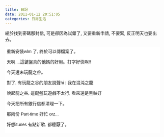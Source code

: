 ```yaml
---
title: 日記
date: 2011-01-12 20:51:05
categories: 日常生活
---
```


 總於找到密碼那封信, 可是卻因為試錯了, 又要重新申請, 不要緊, 反正明天也要出去。

<div style="background-color: rgb(255, 255, 255); padding-top: 5px; padding-right: 5px; padding-bottom: 5px; padding-left: 5px; margin-top: 0px; margin-right: 0px; margin-bottom: 0px; margin-left: 0px; font-family: Arial, Verdana, sans-serif; font-size: 14px; ">重新安裝wlm 了, 終於可以傳檔案了。

天啊....這鍵盤真的他媽的好用。打字好快啊!!

今天還未玩龍之谷。

對了, 有玩龍之谷的朋友說聲hi : 我在混沌之龍

說起龍之谷, 這鍵盤玩遊戲不太行, 看來還是黑軸好

今天把所有銀行信都清理一下。

那兩份 Part-time 好忙 orz...

好想itunes 有點新歌, 都聽厭了。

<div> </div></div>